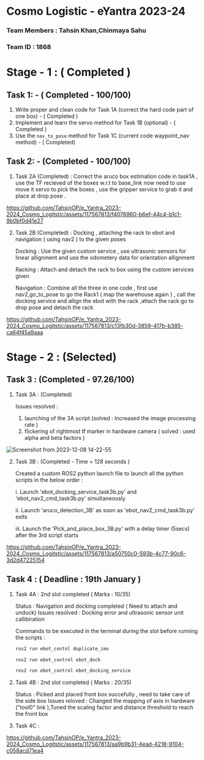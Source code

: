 # Cosmo Logistic - eYantra 2023-24
### Team Members : Tahsin Khan,Chinmaya Sahu 
### Team ID : 1868
# Stage - 1 : ( Completed ) 
## Task 1: - ( Completed - 100/100)
1. Write proper and clean code for Task 1A (correct the hard code part of one box) - ( Completed )
2. Implement and learn the servo method for Task 1B (optional) - ( Completed )
3. Use the `nav_to_pose` method for Task 1C (current code waypoint_nav method) - ( Completed)

## Task 2: - (Completed - 100/100)

1. Task 2A (Completed) : Correct the aruco box estimation code in task1A , use the TF recieved of the boxes w.r.t to base_link now need to use move it servo to pick the boxes , use the gripper service to grab it and place at drop pose .

https://github.com/TahsinOP/e_Yantra_2023-2024_Cosmo_Logitstic/assets/117567813/f4076960-b6ef-44c4-b1c1-9b0bf0d41e27

2. Task 2B (Completed) : Docking , attaching the rack to ebot and navigation ( using nav2 ) to the given poses
   
   Docking : Use the given custom service , use ultrasonic sensors for linear allignment and use the odometery data for orientation allignment 
   
   Racking : Attach and detach the rack to box using the custom services given
   
   Navigation : Combine all the three in one code , first use nav2,go_to_pose to go the Rack1 ( map the warehouse again ) , call the docking service and allign the ebot with the rack ,attach 
   the rack go to drop pose and detach the rack

https://github.com/TahsinOP/e_Yantra_2023-2024_Cosmo_Logitstic/assets/117567813/c13fb30d-3859-417b-b385-ca64f45a9aaa
   
# Stage - 2 : (Selected) 
## Task 3 : (Completed - 97.26/100) 

1. Task 3A : (Completed)
   
   Issues resolved :
   1. launching of the 3A script (solved : Increased the image processing rate ) 
   2. flickering of rightmost tf marker in hardware camera ( solved : used alpha and beta factors )

![Screenshot from 2023-12-08 14-22-55](https://github.com/TahsinOP/e_Yantra_2023-2024_Cosmo_Logitstic/assets/117567813/e557d9ea-713e-436e-85cb-b394cb4cbd4a)

   
2. Task 3B : (Completed - Time = 128 seconds ) 

    Created a custom ROS2 python launch file to launch all the python scripts in the below order :
   
     i. Launch 'ebot_docking_service_task3b.py' and 'ebot_nav2_cmd_task3b.py' simultaneously

     ii. Launch 'aruco_detection_3B' as soon as 'ebot_nav2_cmd_task3b.py' exits
   
     iii. Launch the 'Pick_and_place_box_3B.py' with a delay timer (5secs) after the 3rd script starts


https://github.com/TahsinOP/e_Yantra_2023-2024_Cosmo_Logitstic/assets/117567813/a50750c0-593b-4c77-90c6-3d2d47225154

## Task 4 : ( Deadline : 19th January )
1. Task 4A : 2nd slot completed ( Marks : 10/35)

   Status : Navigation and docking completed ( Need to attach and undock)
   Issues resolved : Docking error and ultrasonic sensor unit callibiration

   Commands to be executed in the terminal during the slot before running the scripts : 
   ```bash
   ros2 run ebot_contol duplicate_imu
   ```
   ```bash
   ros2 run ebot_control ebot_dock
   ```
   ```bash
   ros2 run ebot_control ebot_docking_service
   
3. Task 4B : 2nd slot completed ( Marks : 20/35)
    
   Status : Picked and placed front box succefully , need to take care of the side box
   Issues reloved : Changed the mapping of axis in hardware ("tool0" link ),Tuned the scaling factor and distance threshold to reach the front box 

4. Task 4C :

https://github.com/TahsinOP/e_Yantra_2023-2024_Cosmo_Logitstic/assets/117567813/aa9b9b31-4ead-4218-9104-c058acd71ea4


